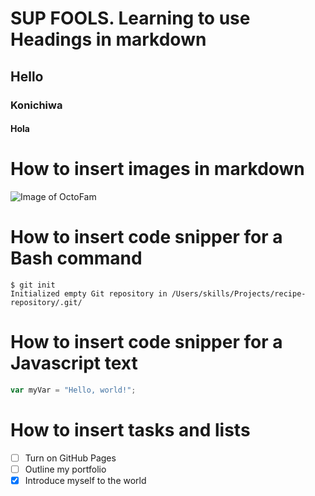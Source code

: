 # SUP FOOLS. Learning to use Headings in markdown
## Hello
### Konichiwa
#### Hola

# How to insert images in markdown
![Image of OctoFam](https://octodex.github.com/images/OctoAsians_dex_Full.png)


# How to insert code snipper for a Bash command
```
$ git init
Initialized empty Git repository in /Users/skills/Projects/recipe-repository/.git/
```


# How to insert code snipper for a Javascript text
``` javascript
var myVar = "Hello, world!";
```

# How to insert tasks and lists
- [ ] Turn on GitHub Pages
- [ ] Outline my portfolio
- [x] Introduce myself to the world
